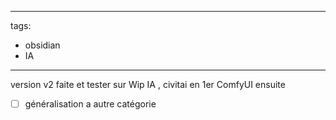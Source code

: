 
---
tags:
  - obsidian
  - IA
---


version v2 faite et tester sur Wip IA , civitai en 1er ComfyUI ensuite 

- [ ] généralisation a autre catégorie 